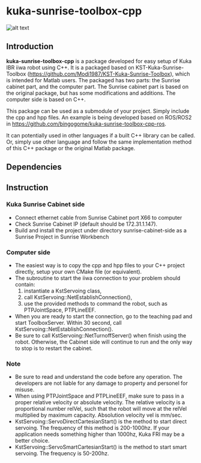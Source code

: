 # kuka-sunrise-toolbox-cpp
![alt text](https://github.com/bingogome/documents/blob/main/kuka-sunrise-toolbox-cpp/system.drawio.png)
## Introduction

**kuka-sunrise-toolbox-cpp** is a package developed for easy setup of Kuka IBR iiwa robot using C++. It is a packaged based on KST-Kuka-Sunrise-Toolbox (https://github.com/Modi1987/KST-Kuka-Sunrise-Toolbox), which is intended for Matlab users. The packaged has two parts: the Sunrise cabinet part, and the computer part. The Sunrise cabinet part is based on the original package, but has some modifications and additions. The computer side is based on C++. 

This package can be used as a submodule of your project. Simply include the cpp and hpp files. An example is being developed based on ROS/ROS2 in https://github.com/bingogome/kuka-sunrise-toolbox-cpp-ros. 

It can potentially used in other languages if a built C++ library can be called. Or, simply use other language and follow the same implementation method of this C++ package or the original Matlab package.

## Dependencies

## Instruction

### Kuka Sunrise Cabinet side
- Connect ethernet cable from Sunrise Cabinet port X66 to computer
- Check Sunrise Cabinet IP (default should be 172.31.1.147). 
- Build and install the project under directory sunrise-cabinet-side as a Sunrise Project in Sunrise Workbench

### Computer side
- The easiest way is to copy the cpp and hpp files to your C++ project directly, setup your own CMake file (or equivalent).
- The subroutine to start the iiwa connection to your problem should contain: 
	1. instantiate a KstServoing class, 
	2. call KstServoing::NetEstablishConnection(), 
	3. use the provided methods to command the robot, such as PTPJointSpace, PTPLineEEF. 
- When you are ready to start the connection, go to the teaching pad and start ToolboxServer. Within 30 second, call KstServoing::NetEstablishConnection().
- Be sure to call KstServoing::NetTurnoffServer() when finish using the robot. Otherwise, the Cabinet side will continue to run and the only way to stop is to restart the cabinet.

### Note
- Be sure to read and understand the code before any operation. The developers are not liable for any damage to property and personel for misuse.
- When using PTPJointSpace and PTPLineEEF, make sure to pass in a proper relative velocity or absolute velocity. The relative velocity is a proportional number relVel, such that the robot will move at the relVel multiplied by maximum capacity. Absolution velocity vel is mm/sec.
- KstServoing::ServoDirectCartesianStart() is the method to start direct servoing. The frequency of this method is 200-1000hz. If your application needs something higher than 1000hz, Kuka FRI may be a better choice.
- KstServoing::ServoSmartCartesianStart() is the method to start smart servoing. The frequency is 50-200hz.